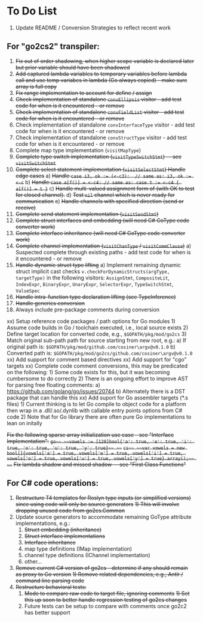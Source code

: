 # To Do List

01) Update README / Conversion Strategies to reflect recent work

## For "go2cs2" transpiler:

01) ~~Fix out of order shadowing, when higher scope variable is declared later but prior variable should have been shadowed~~
02) ~~Add captured lambda variables to temporary variables before lambda call and use temp variabes in lambda (Go always copied) - make sure array is full copy~~
03) ~~Fix range implementation to account for define / assign~~
04) ~~Check implementation of standalone `convEllipsis` visitor - add test code for when is it encountered - or remove~~
05) ~~Check implementation of standalone `convFieldList` visitor - add test code for when is it encountered - or remove~~
06) Check implementation of standalone `convInterfaceType` visitor - add test code for when is it encountered - or remove
07) Check implementation of standalone `convStructType` visitor - add test code for when is it encountered - or remove
08) Complete map type implementation (`visitMapType`)
09) ~~Complete type switch implementation (`visitTypeSwitchStmt`) -- see `visitSwitchStmt`~~
10) ~~Complete select statement implementation (`visitSelectStmt`) Handle edge cases~~
  a) ~~Handle `case i3, ok := (<-c3):  // same as: i3, ok := <-c`~~
  b) ~~Handle `case a[f()] = <-c4: // same as: case t := <-c4 { a[f()] = t }`~~
  c) ~~Handle multi-valued assignment form of (with OK to test for closed channel).~~
  d) ~~Test `nil` channel which is never ready for communication~~
  e) ~~Handle channels with specified direction (send or receive)~~
11) ~~Complete send statement implementation (`visitSendStmt`)~~
12) ~~Complete struct interfaces and embedding (will need C# GoType code converter work)~~
13) ~~Complete interface inheritance (will need C# GoType code converter work)~~
14) ~~Complete channel implementation (`visitChanType` / `visitCommClause`)~~
  a) Suspected complete through existing paths - add test code for when is it encountered - or remove
15) ~~Handle dynamic struct type lifting~~
  a) Implement remaining dynamic struct implicit cast checks `v.checkForDynamicStructs(argType, targetType)` in the following visitors: `AssignStmt`, `CompositeLit`, `IndexExpr`, `BinaryExpr`, `UnaryExpr`, `SelectorExpr`, `TypeSwitchStmt`, `ValueSpec` 
16) ~~Handle intra-function type declaration lifting (see TypeInference)~~
16) ~~Handle generics conversion~~
17) Always include pre-package comments during conversion

xx) Setup reference code packages / path options for Go modules
    1) Assume code builds in Go / toolchain executed, i.e., local source exists
    2) Define target location for converted code, e.g., `$GOPATH/pkg/mod/go2cs`
    3) Match original sub-path path for source starting from new root, e.g.:
       a) If original path is: `$GOPATH/pkg/mod/github.com/cosiner\argv@v0.1.0`
       b) Converted path is: `$GOPATH/pkg/mod/go2cs/github.com/cosiner\argv@v0.1.0`
xx) Add support for comment based directives
xx) Add support for "cgo" targets
xx) Complete code comment conversions, this may be predicated on the following:
    1) Some code exists for this, but it was becoming cumbersome to do correctly
    2) There is an ongoing effort to improve AST for parsing free floating comments:
       a) https://github.com/golang/go/issues/20744 
       b) Alternately there is a DST package that can handle this
xx) Add suport for Go assembler targets (*.s files)
    1) Current thinking is to let Go compile to object code for a platform then
       wrap in a .dll/.so/.dynlib with callable entry points options from C# code
    2) Note that for Go library there are often pure Go implementations to lean on initally

~~Fix the following sparse array initialization use case - see "Interface Implementation":~~
~~```go~~
~~vowels := [128]bool{'a': true, 'e': true, 'i': true, 'o': true, 'u': true, 'y': true}~~
~~```~~
~~```cs~~
~~var vowels = new bool[]{vowels['a'] = true, vowels['e'] = true, vowels['i'] = true, vowels['o'] = true, vowels['u'] = true, vowels['y'] = true}.array();~~
~~```~~
~~Fix lambda shadow and missed shadow -- see "First Class Functions"~~

## For C# code operations:

01) ~~Restructure T4 templates for Roslyn type inputs (or simplified versions) since using code will only be source generators~~
    ~~1) This will involve dropping unused code from go2cs.Common~~
02) Update source generators to accommodate remaining GoType attribute implementations, e.g.:
    1) ~~Struct embedding (inheritance)~~
    2) ~~Struct interface implementations~~
    3) ~~Interface inheritance~~
    4) map type definitions (IMap implementation)
    5) channel type definitions (IChannel implementation)
    6) other...
03) ~~Remove current C# version of go2cs - determine if any should remain as proxy to Go version~~
    ~~1) Remove related dependencies, e.g., Antlr / command line parsing code~~
04) ~~Restructure behavioral tests:~~
    1) ~~Mode to compare raw code to target file, ignoring comments~~
       ~~1) Set this up soon to better handle regression testing of go2cs changes~~
    2) Future tests can be setup to compare with comments once go2c2 has better support